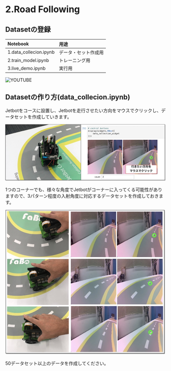 # 2.Road Following

## Datasetの登録

|Notebook|用途|
|:--|:--|
|1.data_collecion.ipynb|データ・セット作成用|
|2.train_model.ipynb|トレーニング用|
|3.live_demo.ipynb|実行用|

![YOUTUBE](13roclxHwAM)

## Datasetの作り方(data_collecion.ipynb)

Jetbotをコースに設置し、Jetbotを走行させたい方向をマウスでクリックし、データセットを作成していきます。

![](./img/data000.jpg)

1つのコーナーでも、様々な角度でJetbotがコーナーに入ってくる可能性がありますので、3パターン程度の入射角度に対応するデータセットを作成しておきます。

![](./img/data001.jpg)

50データセット以上のデータを作成してください。
